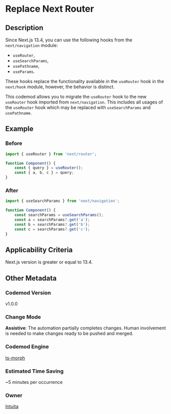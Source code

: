 # Replace Next Router

## Description

Since Next.js 13.4, you can use the following hooks from the `next/navigation` module:

- `useRouter`,
- `useSearchParams`,
- `usePathname`,
- `useParams`.

These hooks replace the functionality available in the `useRouter` hook in the `next/hook` module, however, the behavior is distinct.

This codemod allows you to migrate the `useRouter` hook to the new `useRouter` hook imported from `next/navigation`. This includes all usages of the `useRouter` hook which may be replaced with `useSearchParams` and `usePathname`.

## Example

### Before

```jsx
import { useRouter } from 'next/router';

function Component() {
	const { query } = useRouter();
	const { a, b, c } = query;
}
```

### After

```jsx
import { useSearchParams } from 'next/navigation';

function Component() {
	const searchParams = useSearchParams();
	const a = searchParams?.get('a');
	const b = searchParams?.get('b');
	const c = searchParams?.get('c');
}
```

## Applicability Criteria

Next.js version is greater or equal to 13.4.

## Other Metadata

### Codemod Version

v1.0.0

### Change Mode

**Assistive**: The automation partially completes changes. Human involvement is needed to make changes ready to be pushed and merged.

### **Codemod Engine**

[ts-morph](https://github.com/dsherret/ts-morph)

### Estimated Time Saving

~5 minutes per occurrence

### Owner

[Intuita](https://github.com/intuita-inc)
